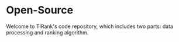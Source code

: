 # Open-Source

Welcome to TIRank's code repository, which includes two parts: data processing and ranking algorithm.
